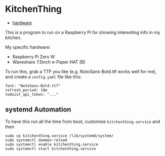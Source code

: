 # KitchenThing

* [hardware](https://www.waveshare.com/wiki/7.5inch_e-Paper_HAT_(B))

This is a program to run on a Raspberry Pi for showing interesting info in my kitchen.

My specific hardware:

   * Raspberry Pi Zero W
   * Waveshare 7.5inch e-Paper HAT (B)

To run this, grab a TTF you like (e.g. NotoSans-Bold.ttf works well for me),
and create a `config.yaml` file like this:

```
font: "NotoSans-Bold.ttf"
refresh_period: 10m
todoist_api_token: "..."
```

## systemd Automation

To have this run all the time from boot, customise `kitchenthing.service` and then

```
sudo cp kitchenthing.service /lib/systemd/system/
sudo systemctl daemon-reload
sudo systemctl enable kitchenthing.service
sudo systemctl start kitchenthing.service
```
